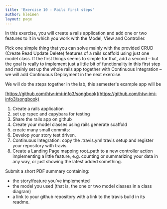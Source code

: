 ```yaml
---
title: 'Exercise 10 - Rails first steps'
author: kleinen
layout: page
---
```


In this exercise, you will create a rails application and add one or two features to it in which you work with the Model, View and Controller.

Pick one simple thing that you can solve mainly with the provided CRUD (Create Read Update Delete) features of a rails scaffold using just one model class. If the first things seems to simple for that, add a second &#8211; but the goal is really to implement just a little bit of functionality in this first step and mainly set up the whole rails app together with Continuous Integration &#8211; we will add Continuous Deployment in the next exercise.

We will do the steps together in the lab, this semester's example app  will be

[https://github.com/htw-imi-info3/songbook](https://github.com/htw-imi-info3/songbook)


1.  Create a rails application
1.  set up rspec and capybara for testing
2.  Share the rails app on github
3.  Create your model classes using rails generate scaffold
4.  create many small commits:
5.  Develop your story test driven.
6.  Continuous Integration: copy the .travis.yml travis setup and register your repository with travis.
7.  Create a Landing Page mapping root_path to a new controller action implementing a little feature, e.g. counting or summarizing your data in any way, or just showing the latest added something.


  Submit a short PDF summary containing:

  * the story/feature you&#8217;ve implemented
  * the model you used (that is, the one or two model classes in a class diagram)
  * a link to your github repository with a link to the travis build in its readme.


